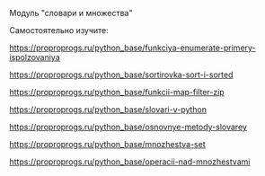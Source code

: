 Модуль "словари и множества"

Самостоятельно изучите:

https://proproprogs.ru/python_base/funkciya-enumerate-primery-ispolzovaniya

https://proproprogs.ru/python_base/sortirovka-sort-i-sorted

https://proproprogs.ru/python_base/funkcii-map-filter-zip

https://proproprogs.ru/python_base/slovari-v-python

https://proproprogs.ru/python_base/osnovnye-metody-slovarey



https://proproprogs.ru/python_base/mnozhestva-set

https://proproprogs.ru/python_base/operacii-nad-mnozhestvami